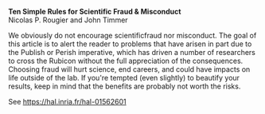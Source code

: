 **Ten Simple Rules for Scientific Fraud & Misconduct**  
Nicolas P. Rougier and John Timmer

We obviously do not encourage scientificfraud nor misconduct. The goal of this
article is to alert the reader to problems that have arisen in part due to the
Publish or Perish imperative, which has driven a number of researchers to cross
the Rubicon without the full appreciation of the consequences. Choosing fraud
will hurt science, end careers, and could have impacts on life outside of the
lab. If you're tempted (even slightly) to beautify your results, keep in mind
that the benefits are probably not worth the risks.

See https://hal.inria.fr/hal-01562601
